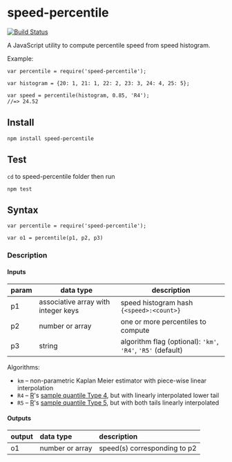 # speed-percentile
[![Build Status](https://travis-ci.org/mapbox/speed-percentile.svg?branch=master)](https://travis-ci.org/mapbox/speed-percentile)

A JavaScript utility to compute percentile speed from speed histogram.

Example:

```
var percentile = require('speed-percentile');

var histogram = {20: 1, 21: 1, 22: 2, 23: 3, 24: 4, 25: 5};

var speed = percentile(histogram, 0.85, 'R4');
//=> 24.52
```

## Install

```
npm install speed-percentile
```

## Test

`cd` to speed-percentile folder then run
```
npm test
```

## Syntax

```
var percentile = require('speed-percentile');

var o1 = percentile(p1, p2, p3)
```

### Description
#### Inputs

| param | data type | description |
|---|---|---|
| p1 | associative array with integer keys | speed histogram hash `{<speed>:<count>}`|
| p2 | number or array | one or more percentiles to compute |
| p3 | string | algorithm flag (optional): `'km'`, `'R4'`, `'R5'` (default) |

Algorithms:
* `km` – non-parametric Kaplan Meier estimator with piece-wise linear interpolation
* `R4` – [R](https://en.wikipedia.org/wiki/R_(programming_language))'s [sample quantile Type 4](https://stat.ethz.ch/R-manual/R-devel/library/stats/html/quantile.html), but with linearly interpolated lower tail
* `R5` – [R](https://en.wikipedia.org/wiki/R_(programming_language))'s [sample quantile Type 5](https://stat.ethz.ch/R-manual/R-devel/library/stats/html/quantile.html), but with both tails linearly interpolated


#### Outputs

| output | data type | description |
|:--|:--|:--|
| o1 | number or array | speed(s) corresponding to p2 |
